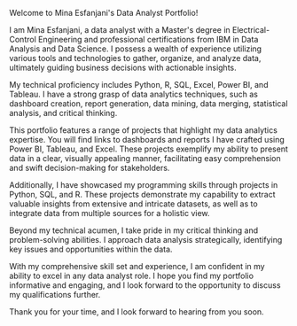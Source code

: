 Welcome to Mina Esfanjani's Data Analyst Portfolio!

I am Mina Esfanjani, a data analyst with a Master's degree in Electrical-Control Engineering and professional certifications from IBM in Data Analysis and Data Science. I possess a wealth of experience utilizing various tools and technologies to gather, organize, and analyze data, ultimately guiding business decisions with actionable insights.

My technical proficiency includes Python, R, SQL, Excel, Power BI, and Tableau. I have a strong grasp of data analytics techniques, such as dashboard creation, report generation, data mining, data merging, statistical analysis, and critical thinking.

This portfolio features a range of projects that highlight my data analytics expertise. You will find links to dashboards and reports I have crafted using Power BI, Tableau, and Excel. These projects exemplify my ability to present data in a clear, visually appealing manner, facilitating easy comprehension and swift decision-making for stakeholders.

Additionally, I have showcased my programming skills through projects in Python, SQL, and R. These projects demonstrate my capability to extract valuable insights from extensive and intricate datasets, as well as to integrate data from multiple sources for a holistic view.

Beyond my technical acumen, I take pride in my critical thinking and problem-solving abilities. I approach data analysis strategically, identifying key issues and opportunities within the data.

With my comprehensive skill set and experience, I am confident in my ability to excel in any data analyst role. I hope you find my portfolio informative and engaging, and I look forward to the opportunity to discuss my qualifications further.

Thank you for your time, and I look forward to hearing from you soon.
